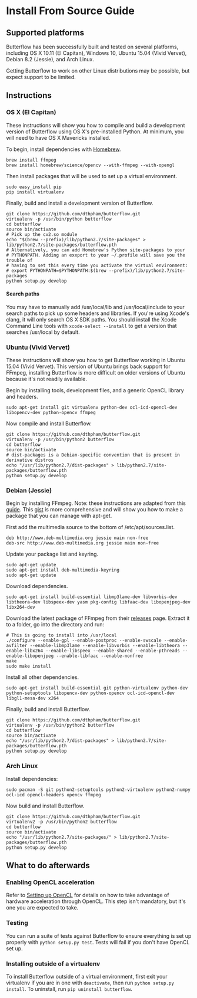 # Install From Source Guide

## Supported platforms
Butterflow has been successfully built and tested on several platforms,
including OS X 10.11 (El Capitan), Windows 10, Ubuntu 15.04 (Vivid Vervet),
Debian 8.2 (Jessie), and Arch Linux.

Getting Butterflow to work on other Linux distributions may be possible, but
expect support to be limited.

## Instructions
### OS X (El Capitan)
These instructions will show you how to compile and build a development version
of Butterflow using OS X's pre-installed Python. At minimum, you will need to
have OS X Mavericks installed.

To begin, install dependencies with [Homebrew](http://brew.sh/).

```
brew install ffmpeg
brew install homebrew/science/opencv --with-ffmpeg --with-opengl
```

Then install packages that will be used to set up a virtual environment.

```
sudo easy_install pip
pip install virtualenv
```

Finally, build and install a development version of Butterflow.

```
git clone https://github.com/dthpham/butterflow.git
virtualenv -p /usr/bin/python butterflow
cd butterflow
source bin/activate
# Pick up the cv2.so module
echo "$(brew --prefix)/lib/python2.7/site-packages" > lib/python2.7/site-packages/butterflow.pth
# Alternatively, you can add Homebrew's Python site-packages to your
# PYTHONPATH. Adding an exxport to your ~/.profile will save you the trouble of
# having to set this every time you activate the virtual environment:
# export PYTHONPATH=$PYTHONPATH:$(brew --prefix)/lib/python2.7/site-packages
python setup.py develop
```

#### Search paths
You may have to manually add /usr/local/lib and /usr/local/include to your
search paths to pick up some headers and libraries. If you're using Xcode's
clang, it will only search OS X SDK paths. You should install the Xcode Command
Line tools with `xcode-select --install` to get a version that searches
/usr/local by default.

### Ubuntu (Vivid Vervet)
These instructions will show you how to get Butterflow working in Ubuntu 15.04
(Vivid Vervet). This version of Ubuntu brings back support for FFmpeg,
installing Butterflow is more difficult on older versions of Ubuntu because it's
not readily available.

Begin by installing tools, development files, and a generic OpenCL library and
headers.

```
sudo apt-get install git virtualenv python-dev ocl-icd-opencl-dev libopencv-dev python-opencv ffmpeg
```

Now compile and install Butterflow.

```
git clone https://github.com/dthpham/butterflow.git
virtualenv -p /usr/bin/python2 butterflow
cd butterflow
source bin/activate
# dist-packages is a Debian-specific convention that is present in derivative distros
echo "/usr/lib/python2.7/dist-packages" > lib/python2.7/site-packages/butterflow.pth
python setup.py develop
```

### Debian (Jessie)
Begin by installing FFmpeg. Note: these instructions are adapted from this [guide](https://www.assetbank.co.uk/support/documentation/install/ffmpeg-debian-squeeze/ffmpeg-debian-jessie/).
This [gist](https://gist.github.com/holms/7009218) is more comprehensive and
will show you how to make a package that you can manage with apt-get.

First add the multimedia source to the bottom of /etc/apt/sources.list.

```
deb http://www.deb-multimedia.org jessie main non-free
deb-src http://www.deb-multimedia.org jessie main non-free
```

Update your package list and keyring.

```
sudo apt-get update
sudo apt-get install deb-multimedia-keyring
sudo apt-get update
```

Download dependencies.

```
sudo apt-get install build-essential libmp3lame-dev libvorbis-dev libtheora-dev libspeex-dev yasm pkg-config libfaac-dev libopenjpeg-dev libx264-dev
```

Download the latest package of FFmpeg from their [releases](http://ffmpeg.org/releases/)
page. Extract it to a folder, go into the directory and run:

```
# This is going to install into /usr/local
./configure --enable-gpl --enable-postproc --enable-swscale --enable-avfilter --enable-libmp3lame --enable-libvorbis --enable-libtheora --enable-libx264 --enable-libspeex --enable-shared --enable-pthreads --enable-libopenjpeg --enable-libfaac --enable-nonfree
make
sudo make install
```

Install all other dependencies.

```
sudo apt-get install build-essential git python-virtualenv python-dev python-setuptools libopencv-dev python-opencv ocl-icd-opencl-dev libgl1-mesa-dev x264
```

Finally, build and install Butterflow.

```
git clone https://github.com/dthpham/butterflow.git
virtualenv -p /usr/bin/python2 butterflow
cd butterflow
source bin/activate
echo "/usr/lib/python2.7/dist-packages" > lib/python2.7/site-packages/butterflow.pth
python setup.py develop
```

### Arch Linux
Install dependencies:

```
sudo pacman -S git python2-setuptools python2-virtualenv python2-numpy ocl-icd opencl-headers opencv ffmpeg
```

Now build and install Butterflow.

```
git clone https://github.com/dthpham/butterflow.git
virtualenv2 -p /usr/bin/python2 butterflow
cd butterflow
source bin/activate
echo "/usr/lib/python2.7/site-packages/" > lib/python2.7/site-packages/butterflow.pth
python setup.py develop
```

## What to do afterwards
### Enabling OpenCL acceleration
Refer to [Setting up OpenCL](Setting-up-OpenCL.md) for details on how to take
advantage of hardware acceleration through OpenCL. This step isn't mandatory,
but it's one you are expected to take.

### Testing
You can run a suite of tests against Butterflow to ensure everything is set up
properly with `python setup.py test`. Tests will fail if you don't have OpenCL
set up.

### Installing outside of a virtualenv
To install Butterflow outside of a virtual environment, first exit your
virtualenv if you are in one with `deactivate`, then run
`python setup.py install`. To uninstall, run `pip uninstall butterflow`.

